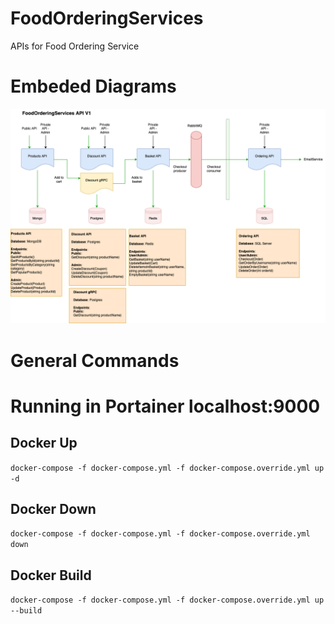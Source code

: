 # FoodOrderingServices
APIs for Food Ordering Service

# Embeded Diagrams
![Alt text here](SAD.png)

# General Commands

# Running in Portainer localhost:9000

## Docker Up
`docker-compose -f docker-compose.yml -f docker-compose.override.yml up -d`

## Docker Down
`docker-compose -f docker-compose.yml -f docker-compose.override.yml down`

## Docker Build
`docker-compose -f docker-compose.yml -f docker-compose.override.yml up --build`
